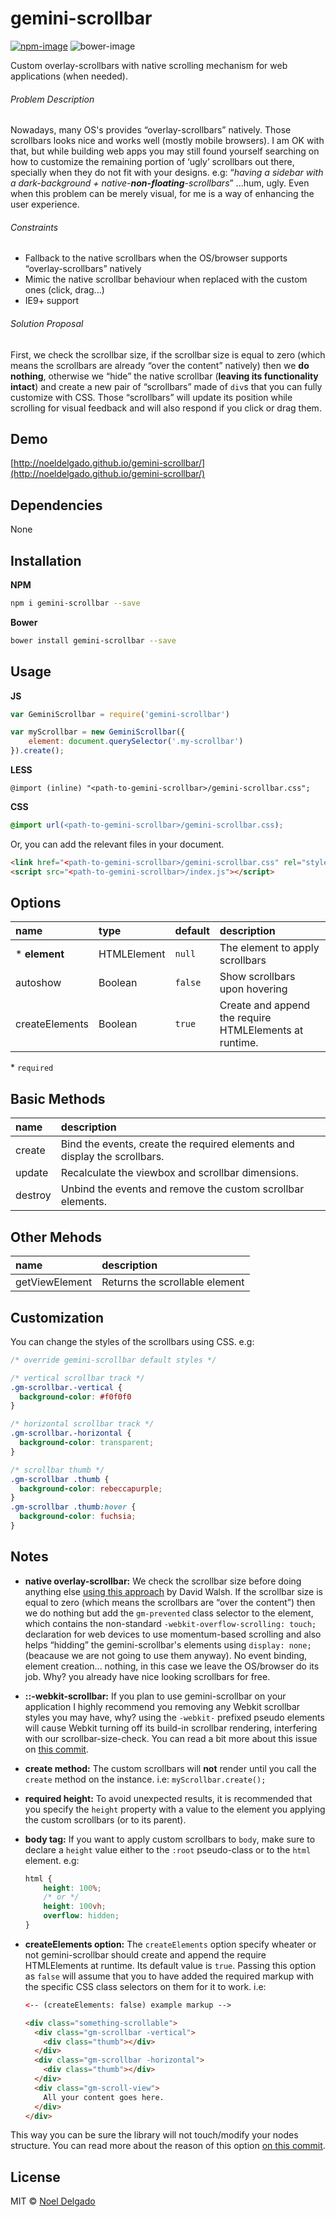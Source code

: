 # gemini-scrollbar

[![npm-image](https://img.shields.io/npm/v/gemini-scrollbar.svg?style=flat-square)](https://www.npmjs.com/package/gemini-scrollbar)
![bower-image](https://img.shields.io/bower/v/gemini-scrollbar.svg?style=flat-square)

Custom overlay-scrollbars with native scrolling mechanism for web applications (when needed).

###### Problem Description

Nowadays, many OS's provides “overlay-scrollbars” natively. Those scrollbars looks nice and works well (mostly mobile browsers). I am OK with that, but while building web apps you may still found yourself searching on how to customize the remaining portion of ‘ugly’ scrollbars out there, specially when they do not fit with your designs. e.g: “*having a sidebar with a dark-background + native-**non-floating**-scrollbars*” ...hum, ugly. Even when this problem can be merely visual, for me is a way of enhancing the user experience.

###### Constraints
 
- Fallback to the native scrollbars when the OS/browser supports “overlay-scrollbars” natively
- Mimic the native scrollbar behaviour when replaced with the custom ones (click, drag...)
- IE9+ support

###### Solution Proposal

First, we check the scrollbar size, if the scrollbar size is equal to zero (which means the scrollbars are already “over the content” natively) then we **do nothing**, otherwise we “hide” the native scrollbar (**leaving its functionality intact**) and create a new pair of “scrollbars” made of `div`s that you can fully customize with CSS. Those “scrollbars” will update its position while scrolling for visual feedback and will also respond if you click or drag them.

## Demo
[http://noeldelgado.github.io/gemini-scrollbar/](http://noeldelgado.github.io/gemini-scrollbar/)

## Dependencies
None

## Installation

**NPM**

```sh
npm i gemini-scrollbar --save
```

**Bower**

```sh
bower install gemini-scrollbar --save
```

## Usage

**JS**

```js
var GeminiScrollbar = require('gemini-scrollbar')

var myScrollbar = new GeminiScrollbar({
    element: document.querySelector('.my-scrollbar')
}).create();
```

**LESS**

```less
@import (inline) "<path-to-gemini-scrollbar>/gemini-scrollbar.css";
```

**CSS**

```css
@import url(<path-to-gemini-scrollbar>/gemini-scrollbar.css);
```

Or, you can add the relevant files in your document.

```html
<link href="<path-to-gemini-scrollbar>/gemini-scrollbar.css" rel="stylesheet">
<script src="<path-to-gemini-scrollbar>/index.js"></script>
```

## Options

name | type | default | description
:--- | :--- | :--- | :---
* **element** | HTMLElement | `null` | The element to apply scrollbars
autoshow | Boolean | `false` | Show scrollbars upon hovering
createElements | Boolean | `true` | Create and append the require HTMLElements at runtime.

\* `required`

## Basic Methods

name | description
:--- | :---
create | Bind the events, create the required elements and display the scrollbars.
update | Recalculate the viewbox and scrollbar dimensions.
destroy | Unbind the events and remove the custom scrollbar elements.

## Other Mehods

name | description
:-- | :--
getViewElement | Returns the scrollable element

## Customization

You can change the styles of the scrollbars using CSS. e.g:

```css
/* override gemini-scrollbar default styles */

/* vertical scrollbar track */
.gm-scrollbar.-vertical {
  background-color: #f0f0f0
}

/* horizontal scrollbar track */
.gm-scrollbar.-horizontal {
  background-color: transparent;
}

/* scrollbar thumb */
.gm-scrollbar .thumb {
  background-color: rebeccapurple;
}
.gm-scrollbar .thumb:hover {
  background-color: fuchsia;
}
```

## Notes

- **native overlay-scrollbar:** We check the scrollbar size before doing anything else [using this approach](http://davidwalsh.name/detect-scrollbar-width) by David Walsh. If the scrollbar size is equal to zero (which means the scrollbars are “over the content”) then we do nothing but add the `gm-prevented` class selector to the element, which contains the non-standard `-webkit-overflow-scrolling: touch;` declaration for web devices to use momentum-based scrolling and also helps “hidding” the gemini-scrollbar's elements using `display: none;` (beacause we are not going to use them anyway). No event binding, element creation... nothing, in this case we leave the OS/browser do its job. Why? you already have nice looking scrollbars for free.
- **::-webkit-scrollbar:** If you plan to use gemini-scrollbar on your application I highly recommend you removing any Webkit scrollbar styles you may have, why? using the `-webkit-` prefixed pseudo elements will cause Webkit turning off its build-in scrollbar rendering, interfering with our scrollbar-size-check. You can read a bit more about this issue on [this commit](../../issues/1).
- **create method:** The custom scrollbars will **not** render until you call the `create` method on the instance. i.e: `myScrollbar.create();`
- **required height:** To avoid unexpected results, it is recommended that you specify the `height` property with a value to the element you applying the custom scrollbars (or to its parent).
- **body tag:** If you want to apply custom scrollbars to `body`, make sure to declare a `height` value either to the `:root` pseudo-class or to the `html` element. e.g:

	```css
	html {
		height: 100%;
		/* or */
		height: 100vh;
		overflow: hidden;
	}
	```
- **createElements option:** The `createElements` option specify wheater or not gemini-scrollbar should create and append the require HTMLElements at runtime. Its default value is `true`. Passing this option as `false` will assume that you to have added the required markup with the specific CSS class selectors on them for it to work. i.e:

	```html
	<-- (createElements: false) example markup -->

	<div class="something-scrollable">
	  <div class="gm-scrollbar -vertical">
	    <div class="thumb"></div>
	  </div>
	  <div class="gm-scrollbar -horizontal">
	    <div class="thumb"></div>
	  </div>
	  <div class="gm-scroll-view">
	    All your content goes here.
	  </div>
	</div>
	```
This way you can be sure the library will not touch/modify your nodes structure. You can read more about the reason of this option [on this commit](https://github.com/noeldelgado/gemini-scrollbar/commit/2bb73c82f9d1588fb267fba08518adfe1170885c).

## License
MIT © [Noel Delgado](http://pixelia.me/)
